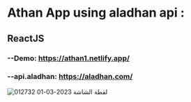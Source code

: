 # Athan App using aladhan api :

## ReactJS 

### --Demo: https://athan1.netlify.app/

### --api.aladhan: https://aladhan.com/


![لقطة الشاشة 2023-03-01 012732](https://user-images.githubusercontent.com/116006550/221996167-aa3f6a0c-0c8b-40ff-beba-f0b13e452195.png)

